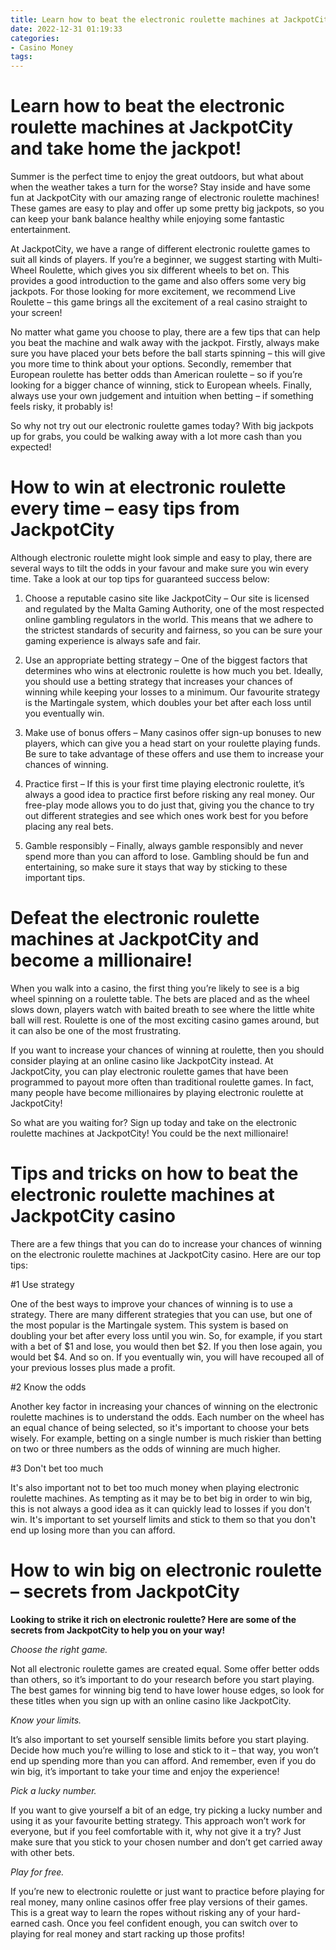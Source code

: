 ```yaml
---
title: Learn how to beat the electronic roulette machines at JackpotCity and take home the jackpot!
date: 2022-12-31 01:19:33
categories:
- Casino Money
tags:
---
```



#  Learn how to beat the electronic roulette machines at JackpotCity and take home the jackpot!

Summer is the perfect time to enjoy the great outdoors, but what about when the weather takes a turn for the worse? Stay inside and have some fun at JackpotCity with our amazing range of electronic roulette machines! These games are easy to play and offer up some pretty big jackpots, so you can keep your bank balance healthy while enjoying some fantastic entertainment.

At JackpotCity, we have a range of different electronic roulette games to suit all kinds of players. If you’re a beginner, we suggest starting with Multi-Wheel Roulette, which gives you six different wheels to bet on. This provides a good introduction to the game and also offers some very big jackpots. For those looking for more excitement, we recommend Live Roulette – this game brings all the excitement of a real casino straight to your screen!

No matter what game you choose to play, there are a few tips that can help you beat the machine and walk away with the jackpot. Firstly, always make sure you have placed your bets before the ball starts spinning – this will give you more time to think about your options. Secondly, remember that European roulette has better odds than American roulette – so if you’re looking for a bigger chance of winning, stick to European wheels. Finally, always use your own judgement and intuition when betting – if something feels risky, it probably is!

So why not try out our electronic roulette games today? With big jackpots up for grabs, you could be walking away with a lot more cash than you expected!

#  How to win at electronic roulette every time – easy tips from JackpotCity

Although electronic roulette might look simple and easy to play, there are several ways to tilt the odds in your favour and make sure you win every time. Take a look at our top tips for guaranteed success below:

1) Choose a reputable casino site like JackpotCity – Our site is licensed and regulated by the Malta Gaming Authority, one of the most respected online gambling regulators in the world. This means that we adhere to the strictest standards of security and fairness, so you can be sure your gaming experience is always safe and fair.

2) Use an appropriate betting strategy – One of the biggest factors that determines who wins at electronic roulette is how much you bet. Ideally, you should use a betting strategy that increases your chances of winning while keeping your losses to a minimum. Our favourite strategy is the Martingale system, which doubles your bet after each loss until you eventually win.

3) Make use of bonus offers – Many casinos offer sign-up bonuses to new players, which can give you a head start on your roulette playing funds. Be sure to take advantage of these offers and use them to increase your chances of winning.

4) Practice first – If this is your first time playing electronic roulette, it’s always a good idea to practice first before risking any real money. Our free-play mode allows you to do just that, giving you the chance to try out different strategies and see which ones work best for you before placing any real bets.

5) Gamble responsibly – Finally, always gamble responsibly and never spend more than you can afford to lose. Gambling should be fun and entertaining, so make sure it stays that way by sticking to these important tips.

#  Defeat the electronic roulette machines at JackpotCity and become a millionaire!

When you walk into a casino, the first thing you’re likely to see is a big wheel spinning on a roulette table. The bets are placed and as the wheel slows down, players watch with baited breath to see where the little white ball will rest. Roulette is one of the most exciting casino games around, but it can also be one of the most frustrating.

If you want to increase your chances of winning at roulette, then you should consider playing at an online casino like JackpotCity instead. At JackpotCity, you can play electronic roulette games that have been programmed to payout more often than traditional roulette games. In fact, many people have become millionaires by playing electronic roulette at JackpotCity!

So what are you waiting for? Sign up today and take on the electronic roulette machines at JackpotCity! You could be the next millionaire!

#  Tips and tricks on how to beat the electronic roulette machines at JackpotCity casino

There are a few things that you can do to increase your chances of winning on the electronic roulette machines at JackpotCity casino. Here are our top tips:

#1 Use strategy

One of the best ways to improve your chances of winning is to use a strategy. There are many different strategies that you can use, but one of the most popular is the Martingale system. This system is based on doubling your bet after every loss until you win. So, for example, if you start with a bet of $1 and lose, you would then bet $2. If you then lose again, you would bet $4. And so on. If you eventually win, you will have recouped all of your previous losses plus made a profit.

#2 Know the odds

Another key factor in increasing your chances of winning on the electronic roulette machines is to understand the odds. Each number on the wheel has an equal chance of being selected, so it's important to choose your bets wisely. For example, betting on a single number is much riskier than betting on two or three numbers as the odds of winning are much higher.

#3 Don't bet too much

It's also important not to bet too much money when playing electronic roulette machines. As tempting as it may be to bet big in order to win big, this is not always a good idea as it can quickly lead to losses if you don't win. It's important to set yourself limits and stick to them so that you don't end up losing more than you can afford.

#  How to win big on electronic roulette – secrets from JackpotCity

**Looking to strike it rich on electronic roulette? Here are some of the secrets from JackpotCity to help you on your way!**

_Choose the right game._

Not all electronic roulette games are created equal. Some offer better odds than others, so it’s important to do your research before you start playing. The best games for winning big tend to have lower house edges, so look for these titles when you sign up with an online casino like JackpotCity.

_Know your limits._

It’s also important to set yourself sensible limits before you start playing. Decide how much you’re willing to lose and stick to it – that way, you won’t end up spending more than you can afford. And remember, even if you do win big, it’s important to take your time and enjoy the experience!

_Pick a lucky number._

If you want to give yourself a bit of an edge, try picking a lucky number and using it as your favourite betting strategy. This approach won’t work for everyone, but if you feel comfortable with it, why not give it a try? Just make sure that you stick to your chosen number and don’t get carried away with other bets.

_Play for free._

If you’re new to electronic roulette or just want to practice before playing for real money, many online casinos offer free play versions of their games. This is a great way to learn the ropes without risking any of your hard-earned cash. Once you feel confident enough, you can switch over to playing for real money and start racking up those profits!